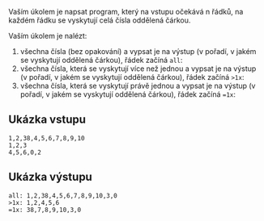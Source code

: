 Vaším úkolem je napsat program, který na vstupu očekává n řádků, na každém řádku se vyskytují celá čísla oddělená čárkou.

Vaším úkolem je nalézt:

1. všechna čísla (bez opakování) a vypsat je na výstup (v pořadí, v jakém se vyskytují oddělená čárkou), řádek začíná `all`:
2. všechna čísla, která se vyskytují více než jednou a vypsat je na výstup (v pořadí, v jakém se vyskytují oddělená čárkou), řádek začíná `>1x`:
3. všechna čísla, která se vyskytují právě jednou a vypsat je na výstup (v pořadí, v jakém se vyskytují oddělená čárkou), řádek začíná `=1x`:

## Ukázka vstupu
```
1,2,38,4,5,6,7,8,9,10
1,2,3
4,5,6,0,2
```

## Ukázka výstupu
```
all: 1,2,38,4,5,6,7,8,9,10,3,0
>1x: 1,2,4,5,6
=1x: 38,7,8,9,10,3,0
```